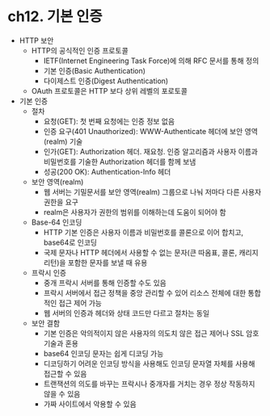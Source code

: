 # ch12. 기본 인증

- HTTP 보안
  - HTTP의 공식적인 인증 프로토콜
    - IETF(Internet Engineering Task Force)에 의해 RFC 문서를 통해 정의
    - 기본 인증(Basic Authentication)
    - 다이제스트 인증(Digest Authentication)
  - OAuth 프로토콜은 HTTP 보다 상위 레벨의 포로토콜
- 기본 인증
  - 절차
    - 요청(GET): 첫 번째 요청에는 인증 정보 없음
    - 인증 요구(401 Unauthorized): WWW-Authenticate 헤더에 보안 영역(realm) 기술
    - 인가(GET): Authorization 헤더. 재요청. 인증 알고리즘과 사용자 이름과 비밀번호를 기술한 Authorization 헤더를 함께 보냄
    - 성공(200 OK): Authentication-Info 헤더
  - 보안 영역(realm)
    - 웹 서버는 기밀문서를 보안 영역(realm) 그룹으로 나눠 저마다 다른 사용자 권한을 요구
    - realm은 사용자가 권한의 범위를 이해하는데 도움이 되어야 함
  - Base-64 인코딩
    - HTTP 기본 인증은 사용자 이름과 비밀번호를 콜론으로 이어 합치고, base64로 인코딩
    - 국제 문자나 HTTP 헤더에서 사용할 수 없는 문자(큰 따옴표, 콜론, 캐리지 리턴)을 포함한 문자를 보낼 때 유용
  - 프락시 인증
    - 중개 프락시 서버를 통해 인증할 수도 있음
    - 프락시 서버에서 접근 정책을 중앙 관리할 수 있어 리소스 전체에 대한 통합적인 접근 제어 가능
    - 웹 서버의 인증과 헤더와 상태 코드만 다르고 절차는 동일
  - 보안 결함
    - 기본 인증은 악의적이지 않은 사용자의 의도치 않은 접근 제어나 SSL 암호 기술과 혼용
    - base64 인코딩 문자는 쉽게 디코딩 가능
    - 디코딩하기 어려운 인코딩 방식을 사용해도 인코딩 문자열 자체를 사용해 접근할 수 있음
    - 트랜잭션의 의도를 바꾸는 프락시나 중개자를 거치는 경우 정상 작동하지 않을 수 있음
    - 가짜 사이트에서 악용할 수 있음
